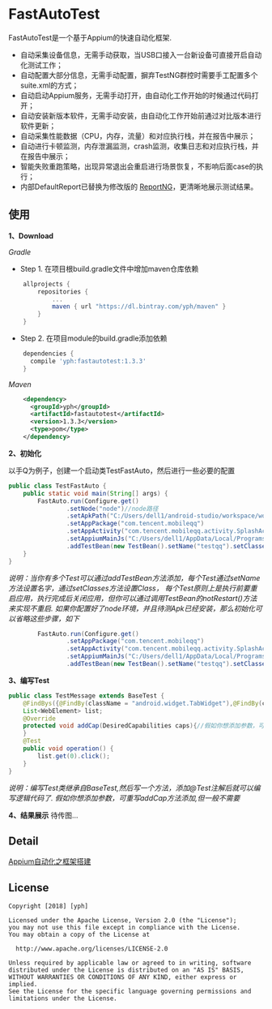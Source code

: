 FastAutoTest
============

 FastAutoTest是一个基于Appium的快速自动化框架.

 * 自动采集设备信息，无需手动获取，当USB口接入一台新设备可直接开启自动化测试工作；
 * 自动配置大部分信息，无需手动配置，摒弃TestNG群控时需要手工配置多个suite.xml的方式；
 * 自动启动Appium服务，无需手动打开，由自动化工作开始的时候通过代码打开；
 * 自动安装新版本软件，无需手动安装，由自动化工作开始前通过对比版本进行软件更新；
 * 自动采集性能数据（CPU，内存，流量）和对应执行栈，并在报告中展示；
 * 自动进行卡顿监测，内存泄漏监测，crash监测，收集日志和对应执行栈，并在报告中展示；
 * 智能失败重跑策略，出现异常退出会重启进行场景恢复，不影响后面case的执行；
 * 内部DefaultReport已替换为修改版的  [ReportNG](https://github.com/dwdyer/reportng)，更清晰地展示测试结果。

使用
--------
__1、Download__

_Gradle_
* Step 1. 在项目根build.gradle文件中增加maven仓库依赖
```groovy
    allprojects {
        repositories {
            ...
            maven { url "https://dl.bintray.com/yph/maven" }
        }
    }
```
* Step 2. 在项目module的build.gradle添加依赖
```groovy
    dependencies {
      compile 'yph:fastautotest:1.3.3'
    }
```
_Maven_
```xml
    <dependency>
      <groupId>yph</groupId>
      <artifactId>fastautotest</artifactId>
      <version>1.3.3</version>
      <type>pom</type>
    </dependency>
```
__2、初始化__

以手Q为例子，创建一个启动类TestFastAuto，然后进行一些必要的配置
```java
public class TestFastAuto {
    public static void main(String[] args) {
        FastAuto.run(Configure.get()
                .setNode("node")//node路径
                .setApkPath("C:/Users/dell1/android-studio/workspace/workspace-2018/AppiumAutoTest/app/apk/app-debug.apk")
                .setAppPackage("com.tencent.mobileqq")
                .setAppActivity("com.tencent.mobileqq.activity.SplashActivity")
                .setAppiumMainJs("C:/Users/dell1/AppData/Local/Programs/appium-desktop/resources/app/node_modules/appium/build/lib/main.js")
                .addTestBean(new TestBean().setName("testqq").setClasses(new Class[]{TestMessage.class, TestContacts.class})));
    }
}
```
_说明：当你有多个Test可以通过addTestBean方法添加，每个Test通过setName方法设置名字，通过setClasses方法设置Class，
       每个Test原则上是执行前要重启应用，执行完成后关闭应用，但你可以通过调用TestBean的notRestart()方法来实现不重启.
      如果你配置好了node环境，并且待测Apk已经安装，那么初始化可以省略这些步骤，如下_
      
```java
        FastAuto.run(Configure.get()
                .setAppPackage("com.tencent.mobileqq")
                .setAppActivity("com.tencent.mobileqq.activity.SplashActivity")
                .setAppiumMainJs("C:/Users/dell1/AppData/Local/Programs/appium-desktop/resources/app/node_modules/appium/build/lib/main.js")
                .addTestBean(new TestBean().setName("testqq").setClasses(new Class[]{TestMessage.class, TestContacts.class})));
```
__3、编写Test__
```java
public class TestMessage extends BaseTest {
    @FindBys({@FindBy(className = "android.widget.TabWidget"),@FindBy(className = "android.widget.FrameLayout")})
    List<WebElement> list;
    @Override
    protected void addCap(DesiredCapabilities caps){//假如你想添加参数，可重写此方法添加
    }
    @Test
    public void operation() {
        list.get(0).click();
    }
}
```
_说明：编写Test类继承自BaseTest,然后写一个方法，添加@Test注解后就可以编写逻辑代码了.
假如你想添加参数，可重写addCap方法添加,但一般不需要_

__4、结果展示__
待传图...

Detail
--------

  [Appium自动化之框架搭建](https://blog.csdn.net/u012874222/article/details/79485222)
  
 License
 -------
    Copyright [2018] [yph]
 
    Licensed under the Apache License, Version 2.0 (the "License");
    you may not use this file except in compliance with the License.
    You may obtain a copy of the License at
 
      http://www.apache.org/licenses/LICENSE-2.0
 
    Unless required by applicable law or agreed to in writing, software
    distributed under the License is distributed on an "AS IS" BASIS,
    WITHOUT WARRANTIES OR CONDITIONS OF ANY KIND, either express or implied.
    See the License for the specific language governing permissions and
    limitations under the License.
 
